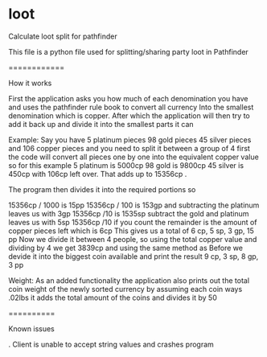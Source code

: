 # loot
Calculate loot split for pathfinder 

This file is a python file used for splitting/sharing party loot in Pathfinder

============

How it works

First the application asks you how much of each denomination you have and uses the pathfinder rule book to convert all currency
Into the smallest denomination which is copper.
After which the application will then try to add it back up and divide it into the smallest parts it can 

Example: 
Say you have 5 platinum pieces 98 gold pieces 45 silver pieces and 106 copper pieces and you need to split it between a group of 4
first the code will convert all pieces one by one into the equivalent copper value so for this example 
5 platinum is 5000cp 98 gold is 9800cp 45 silver is 450cp with 106cp left over. That adds up to 15356cp .
	
The program then divides it into the required portions so
	
15356cp / 1000 is 15pp
15356cp / 100 is 153gp and subtracting the platinum leaves us with 3gp
15356cp /10 is 1535sp subtract the gold and platinum leaves us with 5sp
15356cp /10 if you count the remainder is the amount of copper pieces left which is 6cp
This gives us a total of 6 cp, 5 sp, 3 gp, 15 pp
Now we divide it between 4 people, so using the total copper value and dividing by 4 we get 3839cp and using the same method as
Before we devide it into the biggest coin available and print the result 9 cp, 3 sp, 8 gp, 3 pp
		
Weight:
As an added functionality the application also prints out the total coin weight of the newly sorted currency
by assuming each coin ways .02lbs it adds the total amount of the coins and divides it by 50

==========

Known issues

. Client is unable to accept string values and crashes program
    
    
